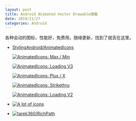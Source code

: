 ```yaml
---
layout: post
title: Android Animated Vector Drawable搜集
date: 2019/11/27
categories: Android
---
```


各种会动的图标，性能好，免费用。随缘更新，找到了就丢在这里。

<!--more-->

- [StylingAndroid/AnimatedIcons](https://github.com/StylingAndroid/AnimatedIcons/)

    [![AnimatedIcons: Max / Min](https://blog.stylingandroid.com/wp-content/uploads/2019/10/MaxMin.gif)](https://blog.stylingandroid.com/animatedicons-max-min/)

    [![AnimatedIcons: Loading V3](https://blog.stylingandroid.com/wp-content/uploads/2019/10/LoadingV3.gif)](https://blog.stylingandroid.com/animatedicons-loading-v3/)

    [![AnimatedIcons: Plus / X](https://blog.stylingandroid.com/wp-content/uploads/2019/10/PlusX.gif)](https://blog.stylingandroid.com/animated-icons-plus-x/)

    [![AnimatedIcons: Strikethru](https://blog.stylingandroid.com/wp-content/uploads/2019/08/Strikethru.gif)](https://blog.stylingandroid.com/animatedicons-strikethru/)

    [![AnimatedIcons: Loading V2](https://blog.stylingandroid.com/wp-content/uploads/2019/08/Loading_V2.gif)](https://blog.stylingandroid.com/animatedicons-loading-v2/)

- [![A lot of icons](https://camo.githubusercontent.com/079cd7f1079153cd0489dc58bc0fa121b3ecb767/687474703a2f2f692e696d6775722e636f6d2f306146646a4a6e2e676966)](https://github.com/alexjlockwood/adp-delightful-details)

- [![tarek360/RichPath](https://github.com/tarek360/RichPath/raw/develop/screenshots/samples.gif)](https://github.com/tarek360/RichPath)
